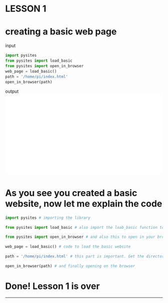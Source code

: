 # LESSON 1
# creating a basic web page
input
```python
import pysites
from pysites import load_basic
from pysites import open_in_browser
web_page = load_basic()
path = '/home/pi/index.html'
open_in_browser(path)
```
output
<img src="assets/ss1.png">

# As you see you created a basic website, now let me explain the code
```python
import pysites # importing the library
```
```python
from pysites import load_basic # also import the loab_basic function to create a basic website
```
```python
from pysites import open_in_browser # and also this to open in your browser
```
```python
web_page = load_basic() # code to load the basic website
```
```python
path = '/home/pi/index.html' # this part is important. Get the directory that you saved the library after, you will see the "index.html" file. Copy the path. And paste it
```
```python
open_in_browser(path) # and finally opening on the browser
```
# Done! Lesson 1 is over
<hr>
